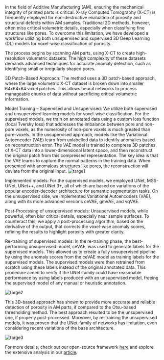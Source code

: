 In the field of Additive Manufacturing (AM), ensuring the mechanical integrity of printed parts is critical. X-ray Computed Tomography (X-CT) is frequently employed for non-destructive evaluation of porosity and structural defects within AM samples. Traditional 2D methods, however, often miss critical volumetric details, especially when classifying fine structures like pores. To overcome this limitation, we have developed a workflow utilizing both unsupervised and supervised 3D Deep Learning (DL) models for voxel-wise classification of porosity.

The process begins by scanning AM parts, using X-CT to create high-resolution volumetric datasets. The high complexity of these datasets demands advanced techniques for accurate anomaly detection, such as identifying small or irregularly shaped pores.

3D Patch-Based Approach:
The method uses a 3D patch-based approach, where the large volumetric X-CT dataset is broken down into smaller 64x64x64 voxel patches. This allows neural networks to process manageable chunks of data without sacrificing critical volumetric information.

Model Training – Supervised and Unsupervised:
We utilize both supervised and unsupervised learning models for voxel-wise classification. For the supervised models, we train on annotated data using a custom loss function (focal Tversky loss) that addresses the imbalance between pore and non-pore voxels, as the numerosity of non-pore voxels is much greated than pore-voxels. In the unsupervised approach, models like the Variational Autoencoder (VAE) learn from unlabelled data to identify anomalies based on reconstruction error. The VAE model is trained to compress 3D patches of X-CT data into a lower-dimensional latent space, and then reconstruct the original patch from this compressed representation. The key idea is that the VAE learns to capture the normal patterns in the training data. When presented with anomalous structures like pores, the reconstruction will deviate from the original input.
![targe1](/images/pore_segmentation/dl_1.png)

Implemented models: 
For the supervised models, we employed UNet, MSS-UNet, UNet++, and UNet 3+, all of which are based on variations of the popular encoder-decoder architecture for semantic segmentation tasks. On the unsupervised side, we implemented Variational Autoencoders (VAE), along with its more advanced versions ceVAE, gmVAE, and vqVAE. 

Post-Processing of unsupervised models:
Unsupervised models, while powerful, often blur critical details, especially near sample surfaces. To counteract this, we apply a post-processing algorithm, based on the derivative of the output, that corrects the voxel-wise anomaly scores, refining the results to highlight porosity with greater clarity.

Re-training of supervised models: In the re-training phase, the best-performing unsupervised model, ceVAE, was used to generate labels for the supervised models. This allowed us to create a fully unsupervised pipeline by using the anomaly scores from the ceVAE model as training labels for the supervised models. The supervised models were then retrained from scratch using these labels instead of the original annotated data. This procedure aimed to verify if the UNet-family could have reasonable performance by using labels produced with an unsupervised model, freeing the supervised model of any manual or heuristic annotation.

![targe2](/images/pore_segmentation/dl_2.png)

This 3D-based approach has shown to provide more accurate and reliable detection of porosity in AM parts, if compared to the Otsu-based thresholding method. The best approach resulted to be the unsupervised one, if properly post-processed. Moreover, by re-training the unsupervised models, it was proven that the UNet-family of networks has limitation, even considering recent variations of the base architecture. 

![targe3](/gifs/pore/defects.gif)

For more details, check out our open-source framework [here](https://github.com/snipdome/nn_3D-anomaly-detection) and explore the extensive analysis in our [article](https://arxiv.org/abs/2305.07894).